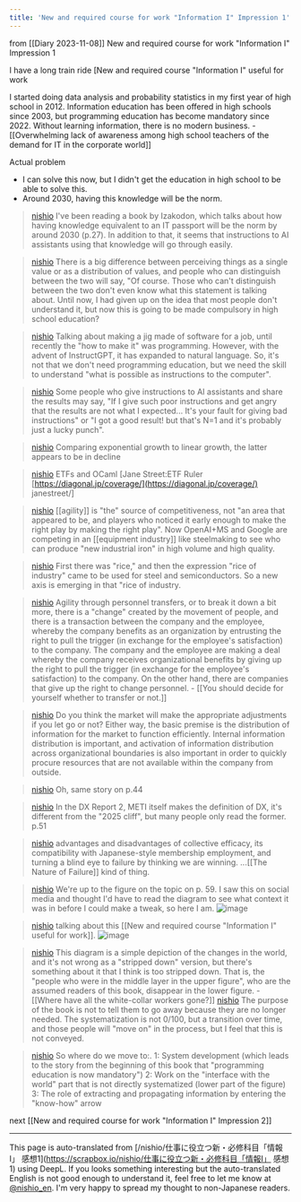 ```yaml
---
title: 'New and required course for work "Information I" Impression 1'
---
```


from  [[Diary 2023-11-08]]
New and required course for work "Information I" Impression 1

I have a long train ride [New and required course "Information I" useful for work

I started doing data analysis and probability statistics in my first year of high school in 2012.
Information education has been offered in high schools since 2003, but programming education has become mandatory since 2022.
Without learning information, there is no modern business.
    - [[Overwhelming lack of awareness among high school teachers of the demand for IT in the corporate world]]

Actual problem
- I can solve this now, but I didn't get the education in high school to be able to solve this.
- Around 2030, having this knowledge will be the norm.

> [nishio](https://twitter.com/nishio/status/1722079420440346792/quick_promote_web/intro) I've been reading a book by Izakodon, which talks about how having knowledge equivalent to an IT passport will be the norm by around 2030 (p.27). In addition to that, it seems that instructions to AI assistants using that knowledge will go through easily.

> [nishio](https://twitter.com/nishio/status/1722080528835502386) There is a big difference between perceiving things as a single value or as a distribution of values, and people who can distinguish between the two will say, "Of course. Those who can't distinguish between the two don't even know what this statement is talking about. Until now, I had given up on the idea that most people don't understand it, but now this is going to be made compulsory in high school education?

> [nishio](https://twitter.com/nishio/status/1722081140264370403) Talking about making a jig made of software for a job, until recently the "how to make it" was programming. However, with the advent of InstructGPT, it has expanded to natural language. So, it's not that we don't need programming education, but we need the skill to understand "what is possible as instructions to the computer".

> [nishio](https://twitter.com/nishio/status/1722081678095691870) Some people who give instructions to AI assistants and share the results may say, "If I give such poor instructions and get angry that the results are not what I expected... It's your fault for giving bad instructions" or "I got a good result! but that's N=1 and it's probably just a lucky punch".

> [nishio](https://twitter.com/nishio/status/1722082788512518511) Comparing exponential growth to linear growth, the latter appears to be in decline

> [nishio](https://twitter.com/nishio/status/1722083829375262862) ETFs and OCaml [Jane Street:ETF Ruler [https://diagonal.jp/coverage/](https://diagonal.jp/coverage/) janestreet/]

> [nishio](https://twitter.com/nishio/status/1722084935937446380) [[agility]] is "the" source of competitiveness, not "an area that appeared to be, and players who noticed it early enough to make the right play by making the right play". Now OpenAI+MS and Google are competing in an [[equipment industry]] like steelmaking to see who can produce "new industrial iron" in high volume and high quality.

> [nishio](https://twitter.com/nishio/status/1722085476667207989) First there was "rice," and then the expression "rice of industry" came to be used for steel and semiconductors. So a new axis is emerging in that "rice of industry.

> [nishio](https://twitter.com/nishio/status/1722086610786017615) Agility through personnel transfers, or to break it down a bit more, there is a "change" created by the movement of people, and there is a transaction between the company and the employee, whereby the company benefits as an organization by entrusting the right to pull the trigger (in exchange for the employee's satisfaction) to the company. The company and the employee are making a deal whereby the company receives organizational benefits by giving up the right to pull the trigger (in exchange for the employee's satisfaction) to the company. On the other hand, there are companies that give up the right to change personnel.
    - [[You should decide for yourself whether to transfer or not.]]

> [nishio](https://twitter.com/nishio/status/1722087424099291145) Do you think the market will make the appropriate adjustments if you let go or not? Either way, the basic premise is the distribution of information for the market to function efficiently. Internal information distribution is important, and activation of information distribution across organizational boundaries is also important in order to quickly procure resources that are not available within the company from outside.

> [nishio](https://twitter.com/nishio/status/1722087642274337095) Oh, same story on p.44

> [nishio](https://twitter.com/nishio/status/1722089404200886661) In the DX Report 2, METI itself makes the definition of DX, it's different from the "2025 cliff", but many people only read the former.
>  p.51

> [nishio](https://twitter.com/nishio/status/1722090260891648495) advantages and disadvantages of collective efficacy, its compatibility with Japanese-style membership employment, and turning a blind eye to failure by thinking we are winning. ...[[The Nature of Failure]] kind of thing.

> [nishio](https://twitter.com/nishio/status/1722090794235105780) We're up to the figure on the topic on p. 59.
>  I saw this on social media and thought I'd have to read the diagram to see what context it was in before I could make a tweak, so here I am.
>  ![image](https://pbs.twimg.com/media/F-YYcjebwAADozW?format=jpg&name=large#.png)

> [nishio](https://twitter.com/nishio/status/1722095660349243422) talking about this [[New and required course "Information I" useful for work]].
>  ![image](https://pbs.twimg.com/card_img/1722095658218487808/BVOQQppa?format=png&name=small#.png)

> [nishio](https://twitter.com/nishio/status/1722097790283886892) This diagram is a simple depiction of the changes in the world, and it's not wrong as a "stripped down" version, but there's something about it that I think is too stripped down.  That is, the "people who were in the middle layer in the upper figure", who are the assumed readers of this book, disappear in the lower figure.
    - [[Where have all the white-collar workers gone?]]
> [nishio](https://twitter.com/nishio/status/1722098667849712061) The purpose of the book is not to tell them to go away because they are no longer needed. The systematization is not 0/100, but a transition over time, and those people will "move on" in the process, but I feel that this is not conveyed.

> [nishio](https://twitter.com/nishio/status/1722099966867579377) So where do we move to:.
>  1: System development (which leads to the story from the beginning of this book that "programming education is now mandatory")
>  2: Work on the "interface with the world" part that is not directly systematized (lower part of the figure)
>  3: The role of extracting and propagating information by entering the "know-how" arrow

next  [[New and required course for work "Information I" Impression 2]]

---
This page is auto-translated from [/nishio/仕事に役立つ新・必修科目「情報Ⅰ」 感想1](https://scrapbox.io/nishio/仕事に役立つ新・必修科目「情報Ⅰ」 感想1) using DeepL. If you looks something interesting but the auto-translated English is not good enough to understand it, feel free to let me know at [@nishio_en](https://twitter.com/nishio_en). I'm very happy to spread my thought to non-Japanese readers.